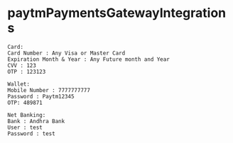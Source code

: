 # paytmPaymentsGatewayIntegrations


    Card:
    Card Number : Any Visa or Master Card
    Expiration Month & Year : Any Future month and Year
    CVV : 123
    OTP : 123123

    Wallet:
    Mobile Number : 7777777777
    Password : Paytm12345
    OTP: 489871

    Net Banking:
    Bank : Andhra Bank
    User : test
    Password : test

